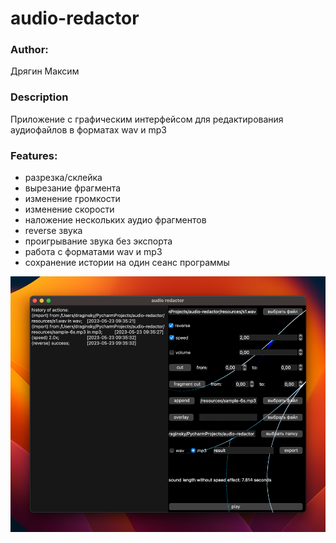 # audio-redactor

### Author:

Дрягин Максим

### Description

Приложение с графическим интерфейсом для редактирования аудиофайлов в форматах wav и mp3

### Features:

- разрезка/склейка
- вырезание фрагмента
- изменение громкости
- изменение скорости
- наложение нескольких аудио фрагментов
- reverse звука
- проигрывание звука без экспорта
- работа с форматами wav и mp3
- сохранение истории на один сеанс программы

![img.png](resources/img.png)
